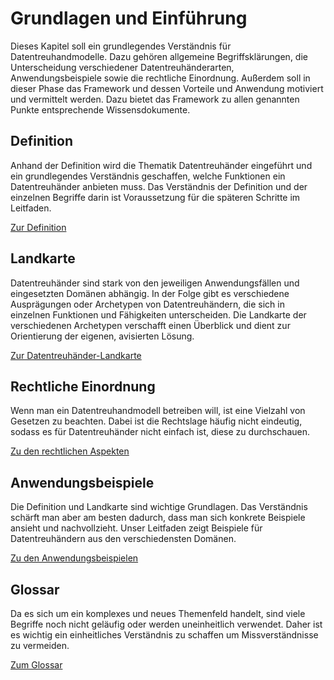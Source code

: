 # Grundlagen und Einführung

Dieses Kapitel soll ein grundlegendes Verständnis für Datentreuhandmodelle. Dazu gehören allgemeine Begriffsklärungen, die Unterscheidung verschiedener Datentreuhänderarten, Anwendungsbeispiele sowie die rechtliche Einordnung. Außerdem soll in dieser Phase das Framework und dessen Vorteile und Anwendung motiviert und vermittelt werden. Dazu bietet das Framework zu allen genannten Punkte entsprechende Wissensdokumente.

## Definition
Anhand der Definition wird die Thematik Datentreuhänder eingeführt und ein grundlegendes Verständnis geschaffen, welche Funktionen ein Datentreuhänder anbieten muss. Das Verständnis der Definition und der einzelnen Begriffe darin ist Voraussetzung für die späteren Schritte im Leitfaden.

[Zur Definition](Definition)


## Landkarte
Datentreuhänder sind stark von den jeweiligen Anwendungsfällen und eingesetzten Domänen abhängig. In der Folge gibt es verschiedene Ausprägungen oder Archetypen von Datentreuhändern, die sich in einzelnen Funktionen und Fähigkeiten unterscheiden. Die Landkarte der verschiedenen Archetypen verschafft einen Überblick und dient zur Orientierung der eigenen, avisierten Lösung.

[Zur Datentreuhänder-Landkarte](Landkarte)

## Rechtliche Einordnung
Wenn man ein Datentreuhandmodell betreiben will, ist eine Vielzahl von Gesetzen zu beachten. Dabei ist die Rechtslage häufig nicht eindeutig, sodass es für Datentreuhänder nicht einfach ist, diese zu durchschauen. 

[Zu den rechtlichen Aspekten](Rechtliche%20Anforderungen%20und%20Einsch%C3%A4tzungen)

## Anwendungsbeispiele
Die Definition und Landkarte sind wichtige Grundlagen. Das Verständnis schärft man aber am besten dadurch, dass man sich konkrete Beispiele ansieht und nachvollzieht. Unser Leitfaden zeigt Beispiele für Datentreuhändern aus den verschiedensten Domänen.

[Zu den Anwendungsbeispielen](Anwendungsbeispiele)

## Glossar 
Da es sich um ein komplexes und neues Themenfeld handelt, sind viele Begriffe noch nicht geläufig oder werden uneinheitlich verwendet. Daher ist es wichtig ein einheitliches Verständnis zu schaffen um Missverständnisse zu vermeiden. 

[Zum Glossar](Glossar)